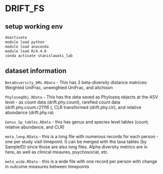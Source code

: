 # DRIFT_FS

## setup working env

``` bash
deactivate
module load python
module load anaconda 
module load R/4.4.0
conda activate stanislawski_lab
```

## dataset information
`BetaDiversity_DMs.RData` - This has 3 beta-diversity distance matrices: Weighted UniFrac, unweighted UniFrac, and aitchison

`PhyloseqObj.RData` - This has the data saved as Phyloseq objects at the ASV level - as count data (drift.phy.count), rarefied count data (drift.phy.count.r21116 ), CLR transformed (drift.phy.clr), and relative abundance (drift.phy.ra)

`Genus_Sp_tables.RData` - this has genus and species level tables (count, relative abundance, and CLR)

`meta_long.RData` - this is a long file with numerous records for each person - one per study visit timepoint.  It can be merged with the taxa tables (by SampleID) since those are also long files. Alpha diversity metrics are in here, as well as clinical meaures, psychosocial, etc.

`meta_wide.RData` - this is a wide file with one record per person with change in outcome measures between timepoints 

